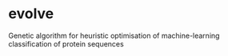 # evolve
Genetic algorithm for heuristic optimisation of machine-learning classification of protein sequences
